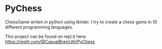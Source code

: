 # PyChess
 ChessGame writen in python using tkinter. I try to create a chess game in 10 different programming languages.

This project can be found on repl.it here: https://replit.com/@CasualBrainUtil/PyChess
